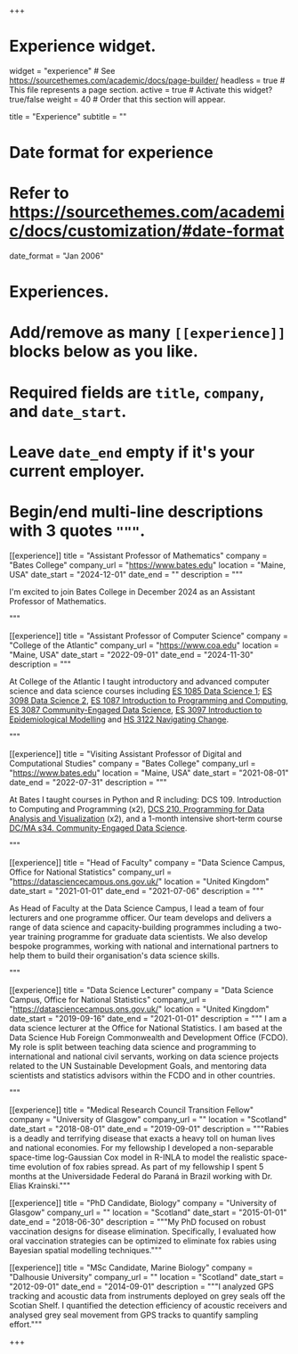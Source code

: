 +++
# Experience widget.
widget = "experience"  # See https://sourcethemes.com/academic/docs/page-builder/
headless = true  # This file represents a page section.
active = true  # Activate this widget? true/false
weight = 40  # Order that this section will appear.

title = "Experience"
subtitle = ""

# Date format for experience
#   Refer to https://sourcethemes.com/academic/docs/customization/#date-format
date_format = "Jan 2006"

# Experiences.
#   Add/remove as many `[[experience]]` blocks below as you like.
#   Required fields are `title`, `company`, and `date_start`.
#   Leave `date_end` empty if it's your current employer.
#   Begin/end multi-line descriptions with 3 quotes `"""`.

[[experience]]
  title = "Assistant Professor of Mathematics"
  company = "Bates College"
  company_url = "https://www.bates.edu"
  location = "Maine, USA"
  date_start = "2024-12-01"
  date_end = ""
  description = """

I'm excited to join Bates College in December 2024 as an Assistant Professor of Mathematics.

"""

[[experience]]
  title = "Assistant Professor of Computer Science"
  company = "College of the Atlantic"
  company_url = "https://www.coa.edu"
  location = "Maine, USA"
  date_start = "2022-09-01"
  date_end = "2024-11-30"
  description = """

At College of the Atlantic I taught introductory and advanced computer science and data science courses
including [ES 1085 Data Science 1](https://coa-dataviz.netlify.app); [ES 3098 Data Science 2](https://coa-data-analysis.netlify.app), [ES 1087 Introduction
to Programming and Computing](https://coa-intro-cs.netlify.app), [ES 3087 Community-Engaged Data Science](https://coa-community-data-science.netlify.app), [ES
3097 Introduction to Epidemiological Modelling](https://coa-epi-modelling.netlify.app) and [HS 3122 Navigating Change](https://coa-navigating-change.netlify.app).
  
"""

[[experience]]
  title = "Visiting Assistant Professor of Digital and Computational Studies"
  company = "Bates College"
  company_url = "https://www.bates.edu"
  location = "Maine, USA"
  date_start = "2021-08-01"
  date_end = "2022-07-31"
  description = """

At Bates I taught courses in Python and R including: DCS 109. Introduction to Computing and Programming (x2), [DCS 210. Programming for Data Analysis and Visualization](https://dcs210.netlify.app) (x2), and a 1-month intensive short-term course [DC/MA s34. Community-Engaged Data Science](https://community-engaged-data-science.netlify.app).
  
"""

[[experience]]
  title = "Head of Faculty"
  company = "Data Science Campus, Office for National Statistics"
  company_url = "https://datasciencecampus.ons.gov.uk/"
  location = "United Kingdom"
  date_start = "2021-01-01"
  date_end = "2021-07-06"
  description = """

As Head of Faculty at the Data Science Campus, I lead a team of four lecturers and one programme officer. Our team develops and delivers a range of data science and capacity-building programmes including a two-year training programme for graduate data scientists. We also develop bespoke programmes, working with national and international partners to help them to build their organisation's data science skills. 
  
"""


[[experience]]
  title = "Data Science Lecturer"
  company = "Data Science Campus, Office for National Statistics"
  company_url = "https://datasciencecampus.ons.gov.uk/"
  location = "United Kingdom"
  date_start = "2019-09-16"
  date_end = "2021-01-01"
  description = """
  I am a data science lecturer at the Office for National Statistics. I am based at the Data Science Hub Foreign Commonwealth and Development Office (FCDO). My role is split between teaching data science and programming to international and national civil servants, working on data science projects related to the UN Sustainable Development Goals, and mentoring data scientists and statistics advisors within the FCDO and in other countries.  
  
"""

[[experience]]
  title = "Medical Research Council Transition Fellow"
  company = "University of Glasgow"
  company_url = ""
  location = "Scotland"
  date_start = "2018-08-01"
  date_end = "2019-09-01"
  description = """Rabies is a deadly and terrifying disease that exacts a heavy toll on human lives and national economies. For my fellowship I developed a non-separable space-time log-Gaussian Cox model in R-INLA to model the realistic space-time evolution of fox rabies spread. As part of my fellowship I spent 5 months at the Universidade Federal do Paraná in Brazil working with Dr. Elias Krainski."""


[[experience]]
  title = "PhD Candidate, Biology"
  company = "University of Glasgow"
  company_url = ""
  location = "Scotland"
  date_start = "2015-01-01"
  date_end = "2018-06-30"
  description = """My PhD focused on robust vaccination designs for disease elimination. Specifically, I evaluated how oral vaccination strategies can be optimized to eliminate fox rabies using Bayesian spatial modelling techniques."""



[[experience]]
  title = "MSc Candidate, Marine Biology"
  company = "Dalhousie University"
  company_url = ""
  location = "Scotland"
  date_start = "2012-09-01"
  date_end = "2014-09-01"
  description = """I analyzed GPS tracking and acoustic data from instruments deployed on grey seals off the Scotian Shelf. I quantified the detection efficiency of acoustic receivers and analysed grey seal movement from GPS tracks to quantify sampling effort."""

+++
